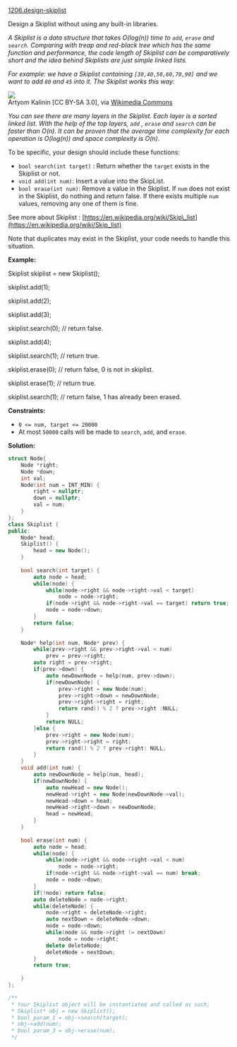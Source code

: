 [1206.design-skiplist](https://leetcode.com/problems/design-skiplist/)  

Design a Skiplist without using any built-in libraries.

_A Skiplist is a data structure that takes O(log(n)) time to `add`, `erase` and `search`. Comparing with treap and red-black tree which has the same function and performance, the code length of Skiplist can be comparatively short and the idea behind Skiplists are just simple linked lists._

_For example: we have a Skiplist containing `[30,40,50,60,70,90]` and we want to add `80` and `45` into it. The Skiplist works this way:_

![](https://assets.leetcode.com/uploads/2019/09/27/1506_skiplist.gif)  
Artyom Kalinin \[CC BY-SA 3.0\], via [Wikimedia Commons](https://commons.wikimedia.org/wiki/File:Skip_list_add_element-en.gif "Artyom Kalinin [CC BY-SA 3.0 (https://creativecommons.org/licenses/by-sa/3.0)], via Wikimedia Commons")

_You can see there are many layers in the Skiplist. Each layer is a sorted linked list. With the help of the top layers, `add` , `erase` and `search` can be faster than O(n). It can be proven that the average time complexity for each operation is O(log(n)) and space complexity is O(n)._

To be specific, your design should include these functions:

*   `bool search(int target)` : Return whether the `target` exists in the Skiplist or not.
*   `void add(int num)`: Insert a value into the SkipList. 
*   `bool erase(int num)`: Remove a value in the Skiplist. If `num` does not exist in the Skiplist, do nothing and return false. If there exists multiple `num` values, removing any one of them is fine.

See more about Skiplist : [https://en.wikipedia.org/wiki/Skip\_list](https://en.wikipedia.org/wiki/Skip_list)

Note that duplicates may exist in the Skiplist, your code needs to handle this situation.

**Example:**

  
Skiplist skiplist = new Skiplist();
  

  
skiplist.add(1);
  
skiplist.add(2);
  
skiplist.add(3);
  
skiplist.search(0);   // return false.
  
skiplist.add(4);
  
skiplist.search(1);   // return true.
  
skiplist.erase(0);    // return false, 0 is not in skiplist.
  
skiplist.erase(1);    // return true.
  
skiplist.search(1);   // return false, 1 has already been erased.

**Constraints:**

*   `0 <= num, target <= 20000`
*   At most `50000` calls will be made to `search`, `add`, and `erase`.  



**Solution:**  

```cpp
struct Node{
    Node *right;
    Node *down;
    int val;
    Node(int num = INT_MIN) {
        right = nullptr;
        down = nullptr;
        val = num;
    }
};
class Skiplist {
public:
    Node* head;
    Skiplist() {
        head = new Node();
    }
    
    bool search(int target) {
        auto node = head;
        while(node) {
            while(node->right && node->right->val < target)
                node = node->right;
            if(node->right && node->right->val == target) return true;
            node = node->down;
        }
        return false;
    }
    
    Node* help(int num, Node* prev) {
        while(prev->right && prev->right->val < num) 
            prev = prev->right;
        auto right = prev->right;
        if(prev->down) {
            auto newDownNode = help(num, prev->down);
            if(newDownNode) {
                prev->right = new Node(num);
                prev->right->down = newDownNode;
                prev->right->right = right;
                return rand() % 2 ? prev->right :NULL;
            }
            return NULL;
        }else {
            prev->right = new Node(num);
            prev->right->right = right;
            return rand() % 2 ? prev->right: NULL;
        }
    }
    void add(int num) {
        auto newDownNode = help(num, head);
        if(newDownNode) {
            auto newHead = new Node();
            newHead->right = new Node(newDownNode->val);
            newHead->down = head;
            newHead->right->down = newDownNode;
            head = newHead;
        }
    }
    
    bool erase(int num) {
        auto node = head;
        while(node) {
            while(node->right && node->right->val < num)
                node = node->right;
            if(node->right && node->right->val == num) break;
            node = node->down;
        }
        if(!node) return false;
        auto deleteNode = node->right;
        while(deleteNode) {
            node->right = deleteNode->right;
            auto nextDown = deleteNode->down;
            node = node->down;
            while(node && node->right != nextDown)
                node = node->right;
            delete deleteNode;
            deleteNode = nextDown;
        }
        return true;
        
    }
};

/**
 * Your Skiplist object will be instantiated and called as such:
 * Skiplist* obj = new Skiplist();
 * bool param_1 = obj->search(target);
 * obj->add(num);
 * bool param_3 = obj->erase(num);
 */
```
      